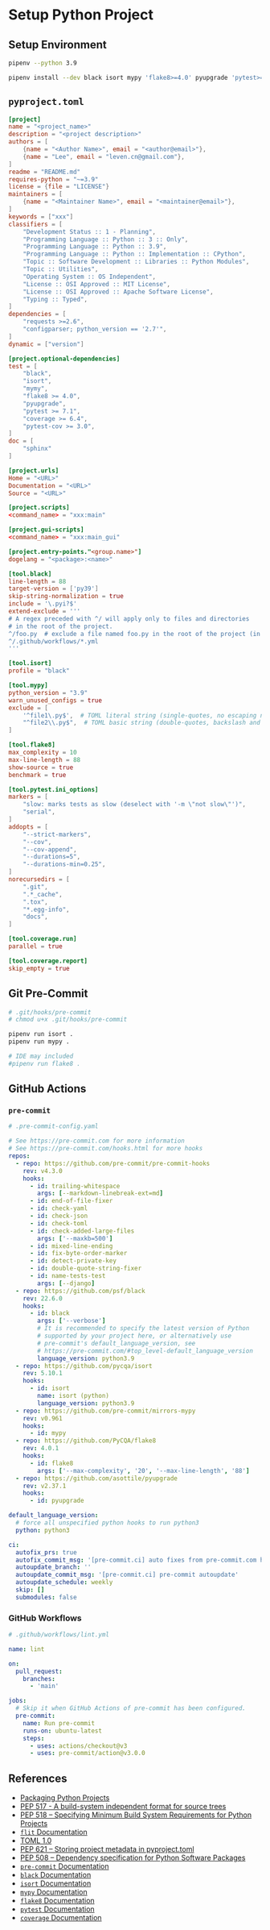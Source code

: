 # Setup Python Project

## Setup Environment

```bash
pipenv --python 3.9

pipenv install --dev black isort mypy 'flake8>=4.0' pyupgrade 'pytest>=7.1' 'coverage>=6.4' 'pytest-cov>=3.0'
```

## `pyproject.toml`

```toml
[project]
name = "<project_name>"
description = "<project description>"
authors = [
    {name = "<Author Name>", email = "<author@email>"},
    {name = "Lee", email = "leven.cn@gmail.com"},
]
readme = "README.md"
requires-python = "~=3.9"
license = {file = "LICENSE"}
maintainers = [
    {name = "<Maintainer Name>", email = "<maintainer@email>"},
]
keywords = ["xxx"]
classifiers = [
    "Development Status :: 1 - Planning",
    "Programming Language :: Python :: 3 :: Only",
    "Programming Language :: Python :: 3.9",
    "Programming Language :: Python :: Implementation :: CPython",
    "Topic :: Software Development :: Libraries :: Python Modules",
    "Topic :: Utilities",
    "Operating System :: OS Independent",
    "License :: OSI Approved :: MIT License",
    "License :: OSI Approved :: Apache Software License",
    "Typing :: Typed",
]
dependencies = [
    "requests >=2.6",
    "configparser; python_version == '2.7'",
]
dynamic = ["version"]

[project.optional-dependencies]
test = [
    "black",
    "isort",
    "mymy",
    "flake8 >= 4.0",
    "pyupgrade",
    "pytest >= 7.1",
    "coverage >= 6.4",
    "pytest-cov >= 3.0",
]
doc = [
    "sphinx"
]

[project.urls]
Home = "<URL>"
Documentation = "<URL>"
Source = "<URL>"

[project.scripts]
<command_name> = "xxx:main"

[project.gui-scripts]
<command_name> = "xxx:main_gui"

[project.entry-points."<group.name>"]
dogelang = "<package>:<name>"

[tool.black]
line-length = 88
target-version = ['py39']
skip-string-normalization = true
include = '\.pyi?$'
extend-exclude = '''
# A regex preceded with ^/ will apply only to files and directories
# in the root of the project.
^/foo.py  # exclude a file named foo.py in the root of the project (in addition to the defaults)
^/.github/workflows/*.yml
'''

[tool.isort]
profile = "black"

[tool.mypy]
python_version = "3.9"
warn_unused_configs = true
exclude = [
    '^file1\.py$',  # TOML literal string (single-quotes, no escaping necessary)
    "^file2\\.py$",  # TOML basic string (double-quotes, backslash and other characters need escaping)
]

[tool.flake8]
max_complexity = 10
max-line-length = 88
show-source = true
benchmark = true

[tool.pytest.ini_options]
markers = [
    "slow: marks tests as slow (deselect with '-m \"not slow\"')",
    "serial",
]
addopts = [
    "--strict-markers",
    "--cov",
    "--cov-append",
    "--durations=5",
    "--durations-min=0.25",
]
norecursedirs = [
    ".git",
    ".*_cache",
    ".tox",
    "*.egg-info",
    "docs",
]

[tool.coverage.run]
parallel = true

[tool.coverage.report]
skip_empty = true
```

## Git Pre-Commit

```bash
# .git/hooks/pre-commit
# chmod u+x .git/hooks/pre-commit

pipenv run isort .
pipenv run mypy .

# IDE may included
#pipenv run flake8 .
```

## GitHub Actions

### `pre-commit`

```yaml
# .pre-commit-config.yaml

# See https://pre-commit.com for more information
# See https://pre-commit.com/hooks.html for more hooks
repos:
  - repo: https://github.com/pre-commit/pre-commit-hooks
    rev: v4.3.0
    hooks:
      - id: trailing-whitespace
        args: [--markdown-linebreak-ext=md]
      - id: end-of-file-fixer
      - id: check-yaml
      - id: check-json
      - id: check-toml
      - id: check-added-large-files
        args: ['--maxkb=500']
      - id: mixed-line-ending
      - id: fix-byte-order-marker
      - id: detect-private-key
      - id: double-quote-string-fixer
      - id: name-tests-test
        args: [--django]
  - repo: https://github.com/psf/black
    rev: 22.6.0
    hooks:
      - id: black
        args: ['--verbose']
        # It is recommended to specify the latest version of Python
        # supported by your project here, or alternatively use
        # pre-commit's default_language_version, see
        # https://pre-commit.com/#top_level-default_language_version
        language_version: python3.9
  - repo: https://github.com/pycqa/isort
    rev: 5.10.1
    hooks:
      - id: isort
        name: isort (python)
        language_version: python3.9
  - repo: https://github.com/pre-commit/mirrors-mypy
    rev: v0.961
    hooks:
      - id: mypy
  - repo: https://github.com/PyCQA/flake8
    rev: 4.0.1
    hooks:
      - id: flake8
        args: ['--max-complexity', '20', '--max-line-length', '88']
  - repo: https://github.com/asottile/pyupgrade
    rev: v2.37.1
    hooks:
      - id: pyupgrade

default_language_version:
  # force all unspecified python hooks to run python3
  python: python3

ci:
  autofix_prs: true
  autofix_commit_msg: '[pre-commit.ci] auto fixes from pre-commit.com hooks'
  autoupdate_branch: ''
  autoupdate_commit_msg: '[pre-commit.ci] pre-commit autoupdate'
  autoupdate_schedule: weekly
  skip: []
  submodules: false
```

### GitHub Workflows

```yaml
# .github/workflows/lint.yml

name: lint

on:
  pull_request:
    branches:
      - 'main'

jobs:
  # Skip it when GitHub Actions of pre-commit has been configured.
  pre-commit:
    name: Run pre-commit
    runs-on: ubuntu-latest
    steps:
      - uses: actions/checkout@v3
      - uses: pre-commit/action@v3.0.0
```

## References

- [Packaging Python Projects](https://packaging.python.org/en/latest/tutorials/packaging-projects/)
- [PEP 517 - A build-system independent format for source trees](https://peps.python.org/pep-0517/)
- [PEP 518 – Specifying Minimum Build System Requirements for Python Projects](https://peps.python.org/pep-0518/)
- [`flit` Documentation](https://flit.pypa.io/en/latest/)
- [TOML 1.0](https://toml.io/en/v1.0.0)
- [PEP 621 – Storing project metadata in pyproject.toml](https://peps.python.org/pep-0621/)
- [PEP 508 – Dependency specification for Python Software Packages](https://peps.python.org/pep-0508)
- [`pre-commit` Documentation](https://pre-commit.com/)
- [`black` Documentation](https://black.readthedocs.io/en/stable/)
- [`isort` Documentation](https://pycqa.github.io/isort/)
- [`mypy` Documentation](https://mypy.readthedocs.io/en/stable/)
- [`flake8` Documentation](https://flake8.pycqa.org/en/latest/)
- [`pytest` Documentation](https://docs.pytest.org/)
- [`coverage` Documentation](https://coverage.readthedocs.io/)
